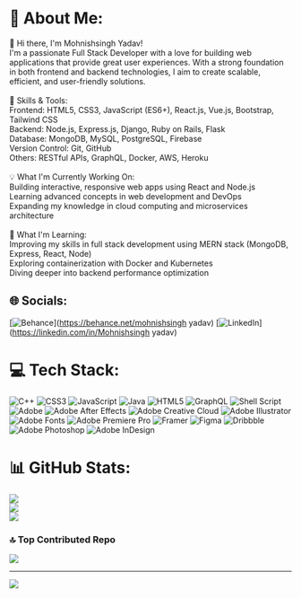 # 💫 About Me:
👋 Hi there, I'm Mohnishsingh Yadav!<br>I'm a passionate Full Stack Developer with a love for building web applications that provide great user experiences. With a strong foundation in both frontend and backend technologies, I aim to create scalable, efficient, and user-friendly solutions.<br><br>🚀 Skills & Tools:<br>Frontend: HTML5, CSS3, JavaScript (ES6+), React.js, Vue.js, Bootstrap, Tailwind CSS<br>Backend: Node.js, Express.js, Django, Ruby on Rails, Flask<br>Database: MongoDB, MySQL, PostgreSQL, Firebase<br>Version Control: Git, GitHub<br>Others: RESTful APIs, GraphQL, Docker, AWS, Heroku<br><br>💡 What I'm Currently Working On:<br>Building interactive, responsive web apps using React and Node.js<br>Learning advanced concepts in web development and DevOps<br>Expanding my knowledge in cloud computing and microservices architecture<br><br>🌱 What I'm Learning:<br>Improving my skills in full stack development using MERN stack (MongoDB, Express, React, Node)<br>Exploring containerization with Docker and Kubernetes<br>Diving deeper into backend performance optimization<br>


## 🌐 Socials:
[![Behance](https://img.shields.io/badge/Behance-1769ff?logo=behance&logoColor=white)](https://behance.net/mohnishsingh yadav) [![LinkedIn](https://img.shields.io/badge/LinkedIn-%230077B5.svg?logo=linkedin&logoColor=white)](https://linkedin.com/in/Mohnishsingh yadav) 

# 💻 Tech Stack:
![C++](https://img.shields.io/badge/c++-%2300599C.svg?style=for-the-badge&logo=c%2B%2B&logoColor=white) ![CSS3](https://img.shields.io/badge/css3-%231572B6.svg?style=for-the-badge&logo=css3&logoColor=white) ![JavaScript](https://img.shields.io/badge/javascript-%23323330.svg?style=for-the-badge&logo=javascript&logoColor=%23F7DF1E) ![Java](https://img.shields.io/badge/java-%23ED8B00.svg?style=for-the-badge&logo=openjdk&logoColor=white) ![HTML5](https://img.shields.io/badge/html5-%23E34F26.svg?style=for-the-badge&logo=html5&logoColor=white) ![GraphQL](https://img.shields.io/badge/-GraphQL-E10098?style=for-the-badge&logo=graphql&logoColor=white) ![Shell Script](https://img.shields.io/badge/shell_script-%23121011.svg?style=for-the-badge&logo=gnu-bash&logoColor=white) ![Adobe](https://img.shields.io/badge/adobe-%23FF0000.svg?style=for-the-badge&logo=adobe&logoColor=white) ![Adobe After Effects](https://img.shields.io/badge/Adobe%20After%20Effects-9999FF.svg?style=for-the-badge&logo=Adobe%20After%20Effects&logoColor=white) ![Adobe Creative Cloud](https://img.shields.io/badge/Adobe%20Creative%20Cloud-DA1F26.svg?style=for-the-badge&logo=Adobe%20Creative%20Cloud&logoColor=white) ![Adobe Illustrator](https://img.shields.io/badge/adobe%20illustrator-%23FF9A00.svg?style=for-the-badge&logo=adobe%20illustrator&logoColor=white) ![Adobe Fonts](https://img.shields.io/badge/Adobe%20Fonts-000B1D.svg?style=for-the-badge&logo=Adobe%20Fonts&logoColor=white) ![Adobe Premiere Pro](https://img.shields.io/badge/Adobe%20Premiere%20Pro-9999FF.svg?style=for-the-badge&logo=Adobe%20Premiere%20Pro&logoColor=white) ![Framer](https://img.shields.io/badge/Framer-black?style=for-the-badge&logo=framer&logoColor=blue) ![Figma](https://img.shields.io/badge/figma-%23F24E1E.svg?style=for-the-badge&logo=figma&logoColor=white) ![Dribbble](https://img.shields.io/badge/Dribbble-EA4C89?style=for-the-badge&logo=dribbble&logoColor=white) ![Adobe Photoshop](https://img.shields.io/badge/adobe%20photoshop-%2331A8FF.svg?style=for-the-badge&logo=adobe%20photoshop&logoColor=white) ![Adobe InDesign](https://img.shields.io/badge/Adobe%20InDesign-49021F?style=for-the-badge&logo=adobeindesign&logoColor=FF3366)
# 📊 GitHub Stats:
![](https://github-readme-stats.vercel.app/api?username=Mohnishsingh998&theme=dark&hide_border=false&include_all_commits=true&count_private=true)<br/>
![](https://github-readme-streak-stats.herokuapp.com/?user=Mohnishsingh998&theme=dark&hide_border=false)<br/>
![](https://github-readme-stats.vercel.app/api/top-langs/?username=Mohnishsingh998&theme=dark&hide_border=false&include_all_commits=true&count_private=true&layout=compact)

### 🔝 Top Contributed Repo
![](https://github-contributor-stats.vercel.app/api?username=Mohnishsingh998&limit=5&theme=shadow_blue&combine_all_yearly_contributions=true)

---
[![](https://visitcount.itsvg.in/api?id=Mohnishsingh998&icon=3&color=1)](https://visitcount.itsvg.in)

<!-- Proudly created with GPRM ( https://gprm.itsvg.in ) -->
